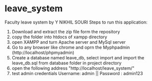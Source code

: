# leave_system
Faculty leave system by Y NIKHIL SOURI
Steps to run this application:
1. Download and extract the zip file form the repository
2. copy the folder into htdocs of xampp directory
3. open XAMPP and turn Apache server and MySql server
4. Go to any browser like chrome and oprn the Myphpadmin (http://localhost/phpmyadmin)
5. Create a database named leave_db, select import and import the leave_db.sql from database folder in project directory
6. open the following address "http://localhost/leave_system/"
7. test admin credentials Username: admin || Password : admin123
